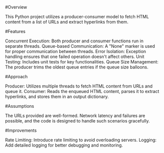 #Overview

This Python project utilizes a producer-consumer model to fetch HTML content from a list of URLs and extract hyperlinks from them. 

#Features

Concurrent Execution: Both producer and consumer functions run in separate threads.
Queue-based Communication: A "None" marker is used for proper communication between threads.
Error Isolation: Exception handling ensures that one failed operation doesn't affect others.
Unit Testing: Includes unit tests for key functionalities.
Queue Size Management: The producer trims the oldest queue entries if the queue size balloons.

#Approach

Producer: Utilizes multiple threads to fetch HTML content from URLs and queue it.
Consumer: Reads the enqueued HTML content, parses it to extract hyperlinks, and stores them in an output dictionary.

#Assumptions

The URLs provided are well-formed.
Network latency and failures are possible, and the code is designed to handle such scenarios gracefully.

#Improvements

Rate Limiting: Introduce rate limiting to avoid overloading servers.
Logging: Add detailed logging for better debugging and monitoring.
